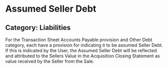 # Assumed Seller Debt
## Category: Liabilities
For the Transaction Sheet Accounts Payable provision and Other Debt category, each have a provision for indicating it to be assumed Seller Debt. If this is indicated by the User, the Assumed Seller Debt will be reflected and attributed to the Sellers Value in the Acquisition Closing Statement as value received by the Seller from the Sale.
